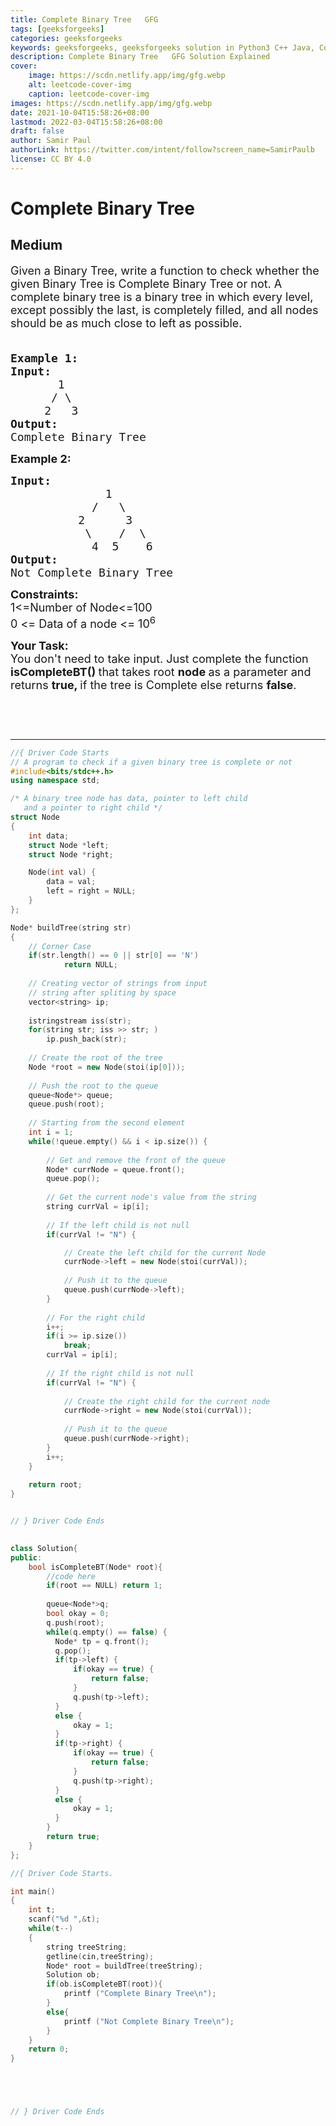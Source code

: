 ```yaml
---
title: Complete Binary Tree   GFG
tags: [geeksforgeeks]
categories: geeksforgeeks
keywords: geeksforgeeks, geeksforgeeks solution in Python3 C++ Java, Complete Binary Tree - GFG solution
description: Complete Binary Tree   GFG Solution Explained
cover:
    image: https://scdn.netlify.app/img/gfg.webp
    alt: leetcode-cover-img
    caption: leetcode-cover-img
images: https://scdn.netlify.app/img/gfg.webp
date: 2021-10-04T15:58:26+08:00
lastmod: 2022-03-04T15:58:26+08:00
draft: false
author: Samir Paul
authorLink: https://twitter.com/intent/follow?screen_name=SamirPaulb
license: CC BY 4.0
---
```



# Complete Binary Tree
## Medium
<div class="problems_problem_content__Xm_eO"><p><span style="font-size:18px">Given a Binary Tree, write a function to check whether the given Binary Tree is Complete Binary Tree or not. A complete binary tree&nbsp;is a binary tree in which every level, except possibly the last, is completely filled, and all nodes should be as much close to left as possible</span><span style="font-size:18px">.</span></p>

<pre><span style="font-size:18px">
<strong>Example 1:
Input:</strong>
       1
      / \
     2   3
<strong>Output:</strong>
Complete Binary Tree</span></pre>

<p><span style="font-size:18px"><strong>Example 2:</strong></span></p>

<pre><span style="font-size:18px"><strong>Input:</strong>
              1
            /   \
          2      3
           \    /  \
            4  5    6
<strong>Output:</strong>
Not Complete Binary Tree
</span></pre>

<p><span style="font-size:18px"><strong>Constraints:</strong><br>
1&lt;=Number of Node&lt;=100</span><br>
<span style="font-size:18px">0 &lt;= Data of a node &lt;= 10<sup>6</sup></span></p>

<p><span style="font-size:18px"><strong>Your Task:</strong><br>
You don't need to take input. Just complete the function<strong> isCompleteBT() </strong>that takes root <strong>node </strong>as a parameter and returns <strong>true, </strong>if the tree is Complete else returns <strong>false</strong>.</span></p>

<p>&nbsp;</p>

<p>&nbsp;</p>
</div>

---




```cpp
//{ Driver Code Starts
// A program to check if a given binary tree is complete or not
#include<bits/stdc++.h>
using namespace std;

/* A binary tree node has data, pointer to left child
   and a pointer to right child */
struct Node
{
    int data;
    struct Node *left;
    struct Node *right;

    Node(int val) {
        data = val;
        left = right = NULL;
    }
};

Node* buildTree(string str)
{   
    // Corner Case
    if(str.length() == 0 || str[0] == 'N')
            return NULL;
    
    // Creating vector of strings from input 
    // string after spliting by space
    vector<string> ip;
    
    istringstream iss(str);
    for(string str; iss >> str; )
        ip.push_back(str);
        
    // Create the root of the tree
    Node *root = new Node(stoi(ip[0]));
        
    // Push the root to the queue
    queue<Node*> queue;
    queue.push(root);
        
    // Starting from the second element
    int i = 1;
    while(!queue.empty() && i < ip.size()) {
            
        // Get and remove the front of the queue
        Node* currNode = queue.front();
        queue.pop();
            
        // Get the current node's value from the string
        string currVal = ip[i];
            
        // If the left child is not null
        if(currVal != "N") {

            // Create the left child for the current Node
            currNode->left = new Node(stoi(currVal));
                
            // Push it to the queue
            queue.push(currNode->left);
        }
            
        // For the right child
        i++;
        if(i >= ip.size())
            break;
        currVal = ip[i];
            
        // If the right child is not null
        if(currVal != "N") {
                
            // Create the right child for the current node
            currNode->right = new Node(stoi(currVal));
                
            // Push it to the queue
            queue.push(currNode->right);
        }
        i++;
    }
    
    return root;
}


// } Driver Code Ends
    

class Solution{
public:    
    bool isCompleteBT(Node* root){
        //code here
        if(root == NULL) return 1;
        
        queue<Node*>q;
        bool okay = 0;
        q.push(root);
        while(q.empty() == false) {
          Node* tp = q.front();
          q.pop();
          if(tp->left) {
              if(okay == true) {
                  return false;
              }
              q.push(tp->left);
          }
          else {
              okay = 1;
          }
          if(tp->right) {
              if(okay == true) {
                  return false;
              }
              q.push(tp->right);
          }
          else {
              okay = 1; 
          }
        }
        return true;
    }
};

//{ Driver Code Starts.

int main()
{
    int t;
    scanf("%d ",&t);
    while(t--)
    {
        string treeString;
		getline(cin,treeString);
		Node* root = buildTree(treeString);
		Solution ob;
        if(ob.isCompleteBT(root)){
            printf ("Complete Binary Tree\n");
        }
        else{
            printf ("Not Complete Binary Tree\n");
        } 
    }
    return 0;
}





// } Driver Code Ends
```
